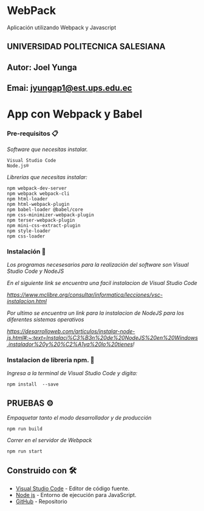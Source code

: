 # WebPack
Aplicación utilizando Webpack y Javascript
## UNIVERSIDAD POLITECNICA SALESIANA
## Autor: Joel Yunga
## Emai: jyungap1@est.ups.edu.ec

# App con Webpack y Babel


### Pre-requisitos 📋

_Software que necesitas instalar._

```
Visual Studio Code
Node.js® 
```

_Librerias que necesitas instalar:_

```
npm webpack-dev-server
npm webpack webpack-cli
npm html-loader
npm html-webpack-plugin
npm babel-loader @babel/core   
npm css-minimizer-webpack-plugin
npm terser-webpack-plugin
npm mini-css-extract-plugin
npm style-loader
npm css-loader 

```

### Instalación 🔧

_Los programas necesesarios para la realización del software son Visual Studio Code y NodeJS_

_En el siguiente link se encuentra una facil instalacion de Visual Studio Code_

_https://www.mclibre.org/consultar/informatica/lecciones/vsc-instalacion.html_

_Por ultimo se encuentra un link para la instalacion de NodeJS para los diferentes sistemas operativos_

_https://desarrolloweb.com/articulos/instalar-node-js.html#:~:text=Instalaci%C3%B3n%20de%20NodeJS%20en%20Windows,instalador%20y%20%C2%A1ya%20lo%20tienes!_

### Instalacion de libreria npm. 🔧

_Ingresa a la terminal de Visual Studio Code y digita:_

```
npm install  --save
```

## PRUEBAS ⚙️
_Empaquetar tanto el modo desarrollador y de producción_
```
npm run build
```
_Correr en el servidor de Webpack_
```
npm run start
```

## Construido con 🛠️

* [Visual Studio Code](https://code.visualstudio.com/) - Editor de código fuente.
* [Node js](https://nodejs.org/es/) - Entorno de ejecución para JavaScript.
* [GitHub](https://github.com/)  - Repositorio
